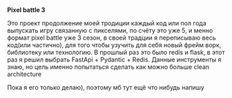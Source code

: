 **Pixel battle 3**

Это проект продолжение моей тродиции каждый код или пол года выпускать игру связанную с пикселями, по счёту это уже 5, и менно формат pixel battle уже 3 сезон, в своей традции я переписываю весь код(или частично), для того чтобы узучить для себя новый фрейм ворк, библиотеку или технологию. В прошлый раз это было redis и flask, в этот раз я решил выбрать FastApi + Pydantic + Redis. Данные инструменты я знаю, но цель именно попытаться сделать как можно больше clean architecture

Пока я его только делаю), поэтому мб тут ещё что нибудь напишу
